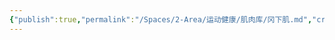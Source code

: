 ```yaml
---
{"publish":true,"permalink":"/Spaces/2-Area/运动健康/肌肉库/冈下肌.md","created":"2025-07-07T18:08:49.522+08:00","modified":"2025-07-12T11:08:09.745+08:00","published":"2025-07-12T11:08:09.745+08:00","cssclasses":""}
---
```


